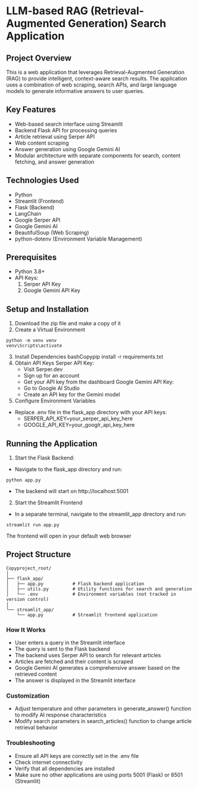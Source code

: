 # LLM-based RAG (Retrieval-Augmented Generation) Search Application

## Project Overview
This is a web application that leverages Retrieval-Augmented Generation (RAG) to provide intelligent, context-aware search results. The application uses a combination of web scraping, search APIs, and large language models to generate informative answers to user queries.

## Key Features
- Web-based search interface using Streamlit
- Backend Flask API for processing queries
- Article retrieval using Serper API
- Web content scraping
- Answer generation using Google Gemini AI
- Modular architecture with separate components for search, content fetching, and answer generation

## Technologies Used
- Python
- Streamlit (Frontend)
- Flask (Backend)
- LangChain
- Google Serper API
- Google Gemini AI
- BeautifulSoup (Web Scraping)
- python-dotenv (Environment Variable Management)

## Prerequisites
- Python 3.8+
- API Keys:
  1. Serper API Key
  2. Google Gemini API Key

## Setup and Installation

1. Download the zip file and make a copy of it
2. Create a Virtual Environment
```
python -m venv venv
venv\Scripts\activate
```
3. Install Dependencies
bashCopypip install -r requirements.txt
4. Obtain API Keys
   Serper API Key:
   - Visit Serper.dev
   - Sign up for an account
   - Get your API key from the dashboard
   Google Gemini API Key:
   - Go to Google AI Studio
   - Create an API key for the Gemini model
5. Configure Environment Variables
  - Replace .env file in the flask_app directory with your API keys:
     - SERPER_API_KEY=your_serper_api_key_here
     - GOOGLE_API_KEY=your_googlr_api_key_here

## Running the Application

1. Start the Flask Backend: 
  - Navigate to the flask_app directory and run:
  ```
  python app.py
  ```
  - The backend will start on http://localhost:5001
2. Start the Streamlit Frontend
  - In a separate terminal, navigate to the streamlit_app directory and run:
  ```
  streamlit run app.py
  ```
  The frontend will open in your default web browser

## Project Structure

```
Copyproject_root/
│
├── flask_app/
│   ├── app.py           # Flask backend application
│   ├── utils.py         # Utility functions for search and generation
│   └── .env             # Environment variables (not tracked in version control)
│
└── streamlit_app/
    └── app.py           # Streamlit frontend application
```

### How It Works

- User enters a query in the Streamlit interface
- The query is sent to the Flask backend
- The backend uses Serper API to search for relevant articles
- Articles are fetched and their content is scraped
- Google Gemini AI generates a comprehensive answer based on the retrieved content
- The answer is displayed in the Streamlit interface

### Customization

- Adjust temperature and other parameters in generate_answer() function to modify AI response characteristics
- Modify search parameters in search_articles() function to change article retrieval behavior

### Troubleshooting

- Ensure all API keys are correctly set in the .env file
- Check internet connectivity
- Verify that all dependencies are installed
- Make sure no other applications are using ports 5001 (Flask) or 8501 (Streamlit)
